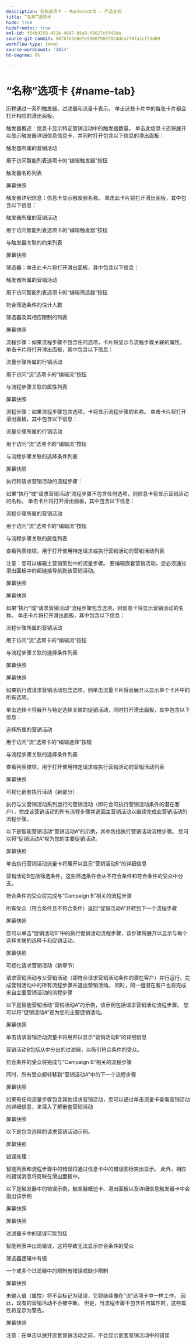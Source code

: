 ```yaml
---
description: 名称选项卡 — Marketo文档 — 产品文档
title: “名称”选项卡
hide: true
hidefromtoc: true
exl-id: f54b9258-451b-4607-b5a9-f8627c6f420a
source-git-commit: 50f6f82e0e7e55007905f824dea7707a1cf25d09
workflow-type: tm+mt
source-wordcount: '1014'
ht-degree: 0%

---
```


# “名称”选项卡 {#name-tab}

历程通过一系列触发器、过滤器和流量卡表示。 单击这些卡片中的每张卡片都会打开相应的滑出面板。

触发器概述：信息卡显示特定营销活动中的触发器数量。 单击此信息卡还将展开以显示触发器详细信息信息卡，并同时打开包含以下信息的滑出面板：

触发器所属的营销活动

用于访问智能列表选项卡的“编辑触发器”按钮

触发器名称列表

屏幕快照

触发器详细信息：信息卡显示触发器名称。 单击此卡片将打开滑出面板，其中包含以下信息：

触发器所属的营销活动

用于访问智能列表选项卡的“编辑触发器”按钮

与触发器关联的约束列表

屏幕快照

筛选器：单击此卡片将打开滑出面板，其中包含以下信息：

触发器所属的营销活动

用于访问智能列表选项卡的“编辑筛选器”按钮

符合筛选条件的估计人数

筛选器及其相应限制的列表

屏幕快照

流程步骤：如果流程步骤不包含任何选项，卡片将显示与流程步骤关联的属性。 单击卡片将打开滑出面板，其中包含以下信息：

流量步骤所属的行销活动

用于访问“流”选项卡的“编辑流”按钮

与流程步骤关联的属性列表

屏幕快照

流程步骤：如果流程步骤包含选项，卡将显示流程步骤的名称。 单击卡片将打开滑出面板，其中包含以下信息：

流量步骤所属的行销活动

用于访问“流”选项卡的“编辑流”按钮

与流程步骤关联的选择条件列表

屏幕快照

执行和请求营销活动的流程步骤：

如果“执行”或“请求营销活动”流程步骤不包含任何选项，则信息卡将显示营销活动的名称。 单击卡片将打开滑出面板，其中包含以下信息：

流程步骤所属的营销活动

用于访问“流”选项卡的“编辑流”按钮

与流程步骤关联的属性列表

查看列表按钮，用于打开使用特定请求或执行营销活动的营销活动列表

注意：您可以编辑主营销策划中的流量步骤。 要编辑嵌套营销活动，您必须通过滑出面板中的超链接导航到该营销活动。

屏幕快照

屏幕快照

如果“执行”或“请求营销活动”流程步骤包含选项，则信息卡将显示营销活动的名称。 单击卡片将打开滑出面板，其中包含以下信息：

流程步骤所属的营销活动

用于访问“流”选项卡的“编辑流”按钮

与流程步骤关联的选择条件列表

屏幕快照

屏幕快照

如果执行或请求营销活动包含选项，则单击流量卡片将会展开以显示单个卡片中的所有选项。

单击选择卡将展开与特定选择关联的促销活动，同时打开滑出面板，其中包含以下信息：

选择所属的营销活动

用于访问“流”选项卡的“编辑选择”按钮

与流程步骤关联的选择条件列表

查看列表按钮，用于打开使用特定请求或执行营销活动的营销活动列表

屏幕快照

可视化嵌套执行活动（新部分）

执行与父营销活动系列运行的营销活动（即符合可执行营销活动条件的潜在客户），完成该营销活动的所有流程步骤并返回主营销活动以继续完成此营销活动的流程步骤。

以下是智能营销活动“营销活动A”的示例，其中包括执行营销活动流程步骤。 您可以将“促销活动A”视为您的主要促销活动。

屏幕快照

单击执行营销活动流量卡将展开以显示“营销活动B”的详细信息

营销活动B包括筛选条件，这些筛选条件会从不符合条件和符合条件的受众中分支。

符合条件的受众将完成与“Campaign B”相关的流程步骤

所有受众（符合条件且不符合条件）返回“促销活动A”并转到下一个流程步骤

屏幕快照

您可以单击“促销活动B”中的执行促销活动流程步骤，该步骤将展开以显示与每个选择关联的选择卡和促销活动。

屏幕快照

可视化请求营销活动（新章节）

请求营销活动与父营销活动（即符合请求营销活动条件的潜在客户）并行运行，完成营销活动中的所有流程步骤并退出营销活动。 同时，同一组潜在客户也将完成来自主要营销活动的流程步骤

以下是智能营销活动“营销活动A”的示例，该示例包括请求营销活动流程步骤。 您可以将“促销活动A”视为您的主要促销活动。

屏幕快照

单击请求营销活动流量卡将展开以显示“营销活动B”的详细信息

营销活动B包括从中分出的过滤器，以吸引符合条件的受众。

符合条件的受众将完成与“Campaign B”相关的流程步骤

同时，所有受众都转移到“营销活动A”中的下一个流程步骤

屏幕快照

如果有任何流量步骤包含其他请求营销活动，您可以通过单击流量卡查看营销活动的详细信息，来深入了解嵌套营销活动

屏幕快照

以下是包含选择的请求营销活动示例。

屏幕快照

错误处理：

智能列表和流程步骤中的错误将通过信息卡中的错误图标突出显示。 此外，相应的错误消息将反映在滑出面板中。

以下是触发器中的错误示例，触发器概述卡、滑出面板以及详细信息触发器卡中会指出该示例

屏幕快照

屏幕快照

过滤器卡中的错误可能包括

智能列表中出现错误，这将导致无法显示符合条件的受众

筛选器逻辑中有错

一个或多个过滤器中的限制有错误或缺少限制

屏幕快照

未输入值（属性）将不会标记为错误，它将继续像在“流”选项卡中一样工作。 因此，现有的营销活动不会被中断。 但是，当流程步骤不包含任何属性时，这些属性将显示为警告。

屏幕快照

注意：在单击以展开嵌套营销活动之前，不会显示嵌套营销活动中的错误
